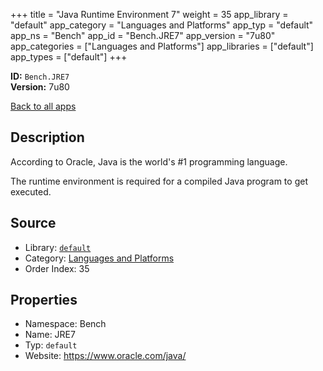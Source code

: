 ﻿+++
title = "Java Runtime Environment 7"
weight = 35
app_library = "default"
app_category = "Languages and Platforms"
app_typ = "default"
app_ns = "Bench"
app_id = "Bench.JRE7"
app_version = "7u80"
app_categories = ["Languages and Platforms"]
app_libraries = ["default"]
app_types = ["default"]
+++

**ID:** `Bench.JRE7`  
**Version:** 7u80  
<!--more-->

[Back to all apps](/apps/)

## Description
According to Oracle, Java is the world's #1 programming language.

The runtime environment is required for a compiled Java program to get executed.

## Source

* Library: [`default`](/app_libraries/default)
* Category: [Languages and Platforms](/app_categories/languages-and-platforms)
* Order Index: 35

## Properties

* Namespace: Bench
* Name: JRE7
* Typ: `default`
* Website: <https://www.oracle.com/java/>

